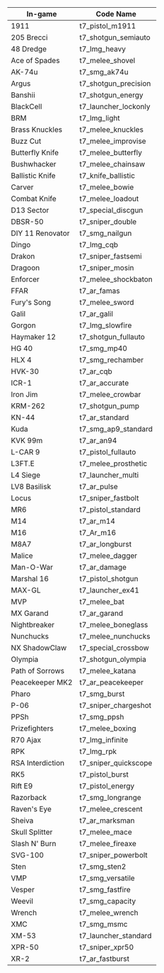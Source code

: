 | In-game       | Code Name   |
|------------|----------------|
| 1911                | t7_pistol_m1911
| 205 Brecci          | t7_shotgun_semiauto
| 48 Dredge           | t7_lmg_heavy
| Ace of Spades       | t7_melee_shovel
| AK-74u              | t7_smg_ak74u
| Argus               | t7_shotgun_precision
| Banshii             | t7_shotgun_energy
| BlackCell           | t7_launcher_lockonly
| BRM                 | t7_lmg_light
| Brass Knuckles      | t7_melee_knuckles
| Buzz Cut            | t7_melee_improvise
| Butterfly Knife     | t7_melee_butterfly
| Bushwhacker         | t7_melee_chainsaw
| Ballistic Knife     | t7_knife_ballistic
| Carver              | t7_melee_bowie
| Combat Knife        | t7_melee_loadout
| D13 Sector          | t7_special_discgun
| DBSR-50             | t7_sniper_double
| DIY 11 Renovator    | t7_smg_nailgun
| Dingo               | t7_lmg_cqb
| Drakon              | t7_sniper_fastsemi
| Dragoon             | t7_sniper_mosin
| Enforcer            | t7_melee_shockbaton
| FFAR                | t7_ar_famas
| Fury's Song         | t7_melee_sword
| Galil               | t7_ar_galil
| Gorgon              | t7_lmg_slowfire
| Haymaker 12         | t7_shotgun_fullauto
| HG 40               | t7_smg_mp40
| HLX 4               | t7_smg_rechamber
| HVK-30              | t7_ar_cqb
| ICR-1               | t7_ar_accurate
| Iron Jim            | t7_melee_crowbar
| KRM-262             | t7_shotgun_pump
| KN-44               | t7_ar_standard
| Kuda                | t7_smg_ap9_standard
| KVK 99m             | t7_ar_an94
| L-CAR 9             | t7_pistol_fullauto
| L3FT.E              | t7_melee_prosthetic
| L4 Siege            | t7_launcher_multi
| LV8 Basilisk        | t7_ar_pulse
| Locus               | t7_sniper_fastbolt
| MR6                 | t7_pistol_standard
| M14                 | t7_ar_m14
| M16                 | t7_Ar_m16
| M8A7                | t7_ar_longburst
| Malice              | t7_melee_dagger
| Man-O-War           | t7_ar_damage
| Marshal 16          | t7_pistol_shotgun
| MAX-GL              | t7_launcher_ex41
| MVP                 | t7_melee_bat
| MX Garand           | t7_ar_garand
| Nightbreaker        | t7_melee_boneglass
| Nunchucks           | t7_melee_nunchucks
| NX ShadowClaw       | t7_special_crossbow
| Olympia             | t7_shotgun_olympia
| Path of Sorrows     | t7_melee_katana
| Peacekeeper MK2     | t7_ar_peacekeeper
| Pharo               | t7_smg_burst
| P-06                | t7_sniper_chargeshot
| PPSh                | t7_smg_ppsh
| Prizefighters       | t7_melee_boxing
| R70 Ajax            | t7_lmg_infinite
| RPK                 | t7_lmg_rpk
| RSA Interdiction    | t7_sniper_quickscope
| RK5                 | t7_pistol_burst
| Rift E9             | t7_pistol_energy
| Razorback           | t7_smg_longrange
| Raven's Eye         | t7_melee_crescent
| Sheiva              | t7_ar_marksman
| Skull Splitter      | t7_melee_mace
| Slash N' Burn       | t7_melee_fireaxe
| SVG-100             | t7_sniper_powerbolt
| Sten                | t7_smg_sten2
| VMP                 | t7_smg_versatile
| Vesper              | t7_smg_fastfire
| Weevil              | t7_smg_capacity
| Wrench              | t7_melee_wrench
| XMC                 | t7_smg_msmc
| XM-53               | t7_launcher_standard
| XPR-50              | t7_sniper_xpr50
| XR-2                | t7_ar_fastburst
